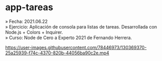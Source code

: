 # app-tareas

» Fecha: 2021.06.22<br/>
» Ejercicio: Aplicación de consola para listas de tareas. Desarrollada con Node.js + Colors + Inquirer.<br/>
» Curso: Node de Cero a Experto 2021 de Fernando Herrera.<br/>


https://user-images.githubusercontent.com/78446973/130369370-25a25939-f74c-4370-820b-44056ba90c2e.mp4
